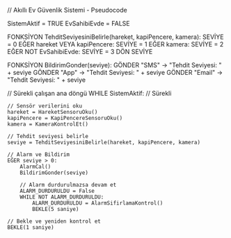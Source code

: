 // Akıllı Ev Güvenlik Sistemi - Pseudocode

SistemAktif = TRUE
EvSahibiEvde = FALSE

FONKSİYON TehditSeviyesiniBelirle(hareket, kapiPencere, kamera):
    SEVİYE = 0
    EĞER hareket VEYA kapiPencere:
        SEVİYE = 1
        EĞER kamera:
            SEVİYE = 2
        EĞER NOT EvSahibiEvde:
            SEVİYE = 3
    DÖN SEVİYE

FONKSİYON BildirimGonder(seviye):
    GÖNDER "SMS" -> "Tehdit Seviyesi: " + seviye
    GÖNDER "App" -> "Tehdit Seviyesi: " + seviye
    GÖNDER "Email" -> "Tehdit Seviyesi: " + seviye

// Sürekli çalışan ana döngü
WHILE SistemAktif:  // Sürekli

    // Sensör verilerini oku
    hareket = HareketSensoruOku()
    kapiPencere = KapiPencereSensoruOku()
    kamera = KameraKontrolEt()

    // Tehdit seviyesi belirle
    seviye = TehditSeviyesiniBelirle(hareket, kapiPencere, kamera)

    // Alarm ve Bildirim
    EĞER seviye > 0:
        AlarmCal()
        BildirimGonder(seviye)

        // Alarm durdurulmazsa devam et
        ALARM_DURDURULDU = False
        WHILE NOT ALARM_DURDURULDU:
            ALARM_DURDURULDU = AlarmSifirlamaKontrol()
            BEKLE(5 saniye)

    // Bekle ve yeniden kontrol et
    BEKLE(1 saniye)
